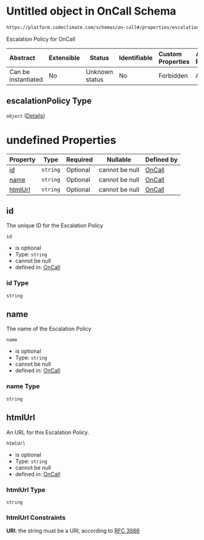 # Untitled object in OnCall Schema

```txt
https://platform.codeclimate.com/schemas/on-call#/properties/escalationPolicy
```

Escalation Policy for OnCall


| Abstract            | Extensible | Status         | Identifiable | Custom Properties | Additional Properties | Access Restrictions | Defined In                                                                      |
| :------------------ | ---------- | -------------- | ------------ | :---------------- | --------------------- | ------------------- | ------------------------------------------------------------------------------- |
| Can be instantiated | No         | Unknown status | No           | Forbidden         | Allowed               | none                | [OnCall.schema.json\*](../../schemas/OnCall.schema.json "open original schema") |

## escalationPolicy Type

`object` ([Details](oncall-properties-escalationpolicy.md))

# undefined Properties

| Property            | Type     | Required | Nullable       | Defined by                                                                                                                                                                 |
| :------------------ | -------- | -------- | -------------- | :------------------------------------------------------------------------------------------------------------------------------------------------------------------------- |
| [id](#id)           | `string` | Optional | cannot be null | [OnCall](oncall-properties-escalationpolicy-properties-id.md "https&#x3A;//platform.codeclimate.com/schemas/on-call#/properties/escalationPolicy/properties/id")           |
| [name](#name)       | `string` | Optional | cannot be null | [OnCall](oncall-properties-escalationpolicy-properties-name.md "https&#x3A;//platform.codeclimate.com/schemas/on-call#/properties/escalationPolicy/properties/name")       |
| [htmlUrl](#htmlUrl) | `string` | Optional | cannot be null | [OnCall](oncall-properties-escalationpolicy-properties-htmlurl.md "https&#x3A;//platform.codeclimate.com/schemas/on-call#/properties/escalationPolicy/properties/htmlUrl") |

## id

The unique ID for the Escalation Policy


`id`

-   is optional
-   Type: `string`
-   cannot be null
-   defined in: [OnCall](oncall-properties-escalationpolicy-properties-id.md "https&#x3A;//platform.codeclimate.com/schemas/on-call#/properties/escalationPolicy/properties/id")

### id Type

`string`

## name

The name of the Escalation Policy


`name`

-   is optional
-   Type: `string`
-   cannot be null
-   defined in: [OnCall](oncall-properties-escalationpolicy-properties-name.md "https&#x3A;//platform.codeclimate.com/schemas/on-call#/properties/escalationPolicy/properties/name")

### name Type

`string`

## htmlUrl

An URL for this Escalation Policy.


`htmlUrl`

-   is optional
-   Type: `string`
-   cannot be null
-   defined in: [OnCall](oncall-properties-escalationpolicy-properties-htmlurl.md "https&#x3A;//platform.codeclimate.com/schemas/on-call#/properties/escalationPolicy/properties/htmlUrl")

### htmlUrl Type

`string`

### htmlUrl Constraints

**URI**: the string must be a URI, according to [RFC 3986](https://tools.ietf.org/html/rfc4291 "check the specification")
